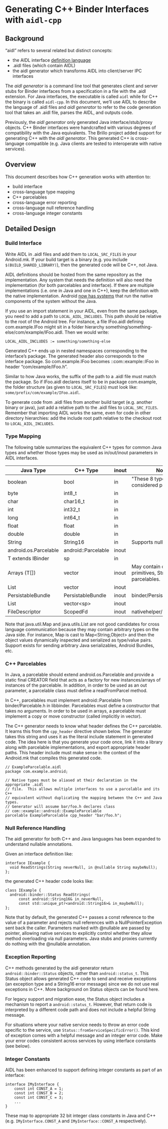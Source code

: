 # Generating C++ Binder Interfaces with `aidl-cpp`

## Background

“aidl” refers to several related but distinct concepts:

 - the AIDL interface [definition language](http://developer.android.com/guide/components/aidl.html)
 - .aidl files (which contain AIDL)
 - the aidl generator which transforms AIDL into client/server IPC interfaces

The _aidl generator_ is a command line tool that generates client and server
stubs for Binder interfaces from a specification in a file with the .aidl
extension.  For Java interfaces, the executable is called `aidl` while for C++
the binary is called `aidl-cpp`.  In this document, we’ll use AIDL to describe
the language of .aidl files and _aidl generator_ to refer to the code generation
tool that takes an .aidl file, parses the AIDL, and outputs code.

Previously, the _aidl generator_ only generated Java interface/stub/proxy
objects.  C++ Binder interfaces were handcrafted with various degrees of
compatibility with the Java equivalents.  The Brillo project added support for
generating C++ with the _aidl generator_.  This generated C++ is cross-language
compatible (e.g. Java clients are tested to interoperate with native services).

## Overview

This document describes how C++ generation works with attention to:

 - build interface
 - cross-language type mapping
 - C++ parcelables
 - cross-language error reporting
 - cross-language null reference handling
 - cross-language integer constants

## Detailed Design

### Build Interface

Write AIDL in .aidl files and add them to `LOCAL_SRC_FILES` in your Android.mk.
If your build target is a binary (e.g. you include `$(BUILD_SHARED_LIBRARY)`),
then the generated code will be C++, not Java.

AIDL definitions should be hosted from the same repository as the
implementation.  Any system that needs the definition will also need the
implementation (for both parcelables and interface).  If there are multiple
implementations (i.e. one in Java and one in C++), keep the definition with the
native implementation.  Android
[now has systems](https://developers.google.com/brillo/?hl=en) that run the
native components of the system without the Java.

If you use an import statement in your AIDL, even from the same package, you
need to add a path to `LOCAL_AIDL_INCLUDES`.  This path should be relative to
the root of the Android tree.  For instance, a file IFoo.aidl defining
com.example.IFoo might sit in a folder hierarchy
something/something-else/com/example/IFoo.aidl.  Then we would write:

```
LOCAL_AIDL_INCLUDES := something/something-else
```

Generated C++ ends up in nested namespaces corresponding to the interface’s
package.  The generated header also corresponds to the interface package.  So
com.example.IFoo becomes ::com::example::IFoo in header “com/example/IFoo.h”.

Similar to how Java works, the suffix of the path to a .aidl file must match
the package.  So if IFoo.aidl declares itself to be in package com.example, the
folder structure (as given to `LOCAL_SRC_FILES`) must look like:
`some/prefix/com/example/IFoo.aidl`.

To generate code from .aidl files from another build target (e.g. another
binary or java), just add a relative path to the .aidl files to
`LOCAL_SRC_FILES`.  Remember that importing AIDL works the same, even for code
in other directory hierarchies: add the include root path relative to the
checkout root to `LOCAL_AIDL_INCLUDES`.

### Type Mapping

The following table summarizes the equivalent C++ types for common Java types
and whether those types may be used as in/out/inout parameters in AIDL
interfaces.

| Java Type             | C++ Type            | inout | Notes                                                 |
|-----------------------|---------------------|-------|-------------------------------------------------------|
| boolean               | bool                | in    | "These 8 types are all considered primitives.         |
| byte                  | int8\_t             | in    |                                                       |
| char                  | char16\_t           | in    |                                                       |
| int                   | int32\_t            | in    |                                                       |
| long                  | int64\_t            | in    |                                                       |
| float                 | float               | in    |                                                       |
| double                | double              | in    |                                                       |
| String                | String16            | in    | Supports null references.                             |
| android.os.Parcelable | android::Parcelable | inout |                                                       |
| T extends IBinder     | sp<T>               | in    |                                                       |
| Arrays (T[])          | vector<T>           | inout | May contain only primitives, Strings and parcelables. |
| List<String>          | vector<String16>    | inout |                                                       |
| PersistableBundle     | PersistableBundle   | inout | binder/PersistableBundle.h                            |
| List<IBinder>         | vector<sp<IBinder>> | inout |                                                       |
| FileDescriptor        | ScopedFd            | inout | nativehelper/ScopedFd.h                               |

Note that java.util.Map and java.utils.List are not good candidates for cross
language communication because they may contain arbitrary types on the Java
side.  For instance, Map is cast to Map<String,Object> and then the object
values dynamically inspected and serialized as type/value pairs.  Support
exists for sending arbitrary Java serializables, Android Bundles, etc.

### C++ Parcelables

In Java, a parcelable should extend android.os.Parcelable and provide a static
final CREATOR field that acts as a factory for new instances/arrays of
instances of the parcelable.  In addition, in order to be used as an out
parameter, a parcelable class must define a readFromParcel method.

In C++, parcelables must implement android::Parcelable from binder/Parcelable.h
in libbinder.  Parcelables must define a constructor that takes no arguments.
In order to be used in arrays, a parcelable must implement a copy or move
constructor (called implicitly in vector).

The C++ generator needs to know what header defines the C++ parcelable.  It
learns this from the `cpp_header` directive shown below.  The generator takes
this string and uses it as the literal include statement in generated code.
The idea here is that you generate your code once, link it into a library along
with parcelable implementations, and export appropriate header paths.  This
header include must make sense in the context of the Android.mk that compiles
this generated code.

```
// ExampleParcelable.aidl
package com.example.android;

// Native types must be aliased at their declaration in the appropriate .aidl
// file.  This allows multiple interfaces to use a parcelable and its C++
// equivalent without duplicating the mapping between the C++ and Java types.
// Generator will assume bar/foo.h declares class
// com::example::android::ExampleParcelable
parcelable ExampleParcelable cpp_header "bar/foo.h";
```

### Null Reference Handling

The aidl generator for both C++ and Java languages has been expanded to
understand nullable annotations.

Given an interface definition like:

```
interface IExample {
  void ReadStrings(String neverNull, in @nullable String maybeNull);
};
```

the generated C++ header code looks like:

```
class IExample {
  android::binder::Status ReadStrings(
      const android::String16& in_neverNull,
      const std::unique_ptr<android::String16>& in_maybeNull);
};
```

Note that by default, the generated C++ passes a const reference to the value
of a parameter and rejects null references with a NullPointerException sent
back the caller.  Parameters marked with @nullable are passed by pointer,
allowing native services to explicitly control whether they allow method
overloading via null parameters.  Java stubs and proxies currently do nothing
with the @nullable annotation.

### Exception Reporting

C++ methods generated by the aidl generator return `android::binder::Status`
objects, rather than `android::status_t`.  This Status object allows generated
C++ code to send and receive exceptions (an exception type and a String16 error
message) since we do not use real exceptions in C++.  More background on Status
objects can be found here.

For legacy support and migration ease, the Status object includes a mechanism
to report a `android::status_t`.  However, that return code is interpreted by a
different code path and does not include a helpful String message.

For situations where your native service needs to throw an error code specific
to the service, use `Status::fromServiceSpecificError()`.  This kind of
exception comes with a helpful message and an integer error code.  Make your
error codes consistent across services by using interface constants (see
below).

### Integer Constants

AIDL has been enhanced to support defining integer constants as part of an
interface:

```
interface IMyInterface {
    const int CONST_A = 1;
    const int CONST_B = 2;
    const int CONST_C = 3;
    ...
}
```

These map to appropriate 32 bit integer class constants in Java and C++ (e.g.
`IMyInterface.CONST_A` and `IMyInterface::CONST_A` respectively).
